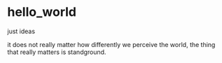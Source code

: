 # hello_world
just ideas

it does not really matter how differently we perceive the world, the thing that really matters is standground.

